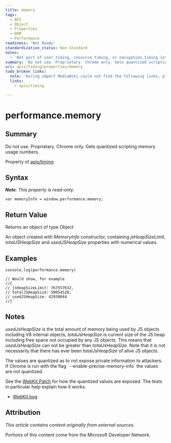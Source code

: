 ```yaml
---
title: memory
tags:
  - API
  - Object
  - Properties
  - DOM
  - Performance
readiness: 'Not Ready'
standardization_status: Non-Standard
notes:
  - 'Not part of user_timing, resource_timing, or navigation_timing interfaces. Experimental; deletion candidate'
summary: 'Do not use. Proprietary. Chrome only. Gets quantized scripting memory usage numbers.'
uri: apis/timing/properties/memory
todo_broken_links:
  note: 'During import MediaWiki could not find the following links, please fix and adjust this list.'
  links:
    - apis/timing

---
```

# performance.memory

## Summary

Do not use. Proprietary. Chrome only. Gets quantized scripting memory usage numbers.

<span data-meta="applies_to" data-type="key">Property of <span data-type="value">[apis/timing](/w/index.php?title=apis/timing&action=edit&redlink=1)</span></span>

## Syntax

***Note**: This property is read-only.*

``` {.js}
var memoryInfo = window.performance.memory;
```

## Return Value

<span data-meta="return" data-type="key">Returns an object of type <span data-type="value">Object</span></span>

An object created with *MemoryInfo* constructor, containing *jsHeapSizeLimit*, *totalJSHeapSize* and *usedJSHeapSize* properties with numerical values.

## Examples

``` {.js}
console.log(performance.memory)

// Would show, for example
//{
// jsHeapSizeLimit: 767557632,
// totalJSHeapSize: 58054528,
// usedJSHeapSize: 42930044
//}
```

## Notes

*usedJsHeapSize* is the total amount of memory being used by JS objects including V8 internal objects, *totalJsHeapSize* is current size of the JS heap including free space not occupied by any JS objects. This means that *usedJsHeapSize* can not be greater than *totalJsHeapSize*. Note that it is not necessarily that there has ever been *totalJsHeapSize* of alive JS objects.

The values are quantized as to not expose private information to attackers. If Chrome is run with the flag \`--enable-precise-memory-info\` the values are not quantized.

 See the [WebKit Patch](https://bugs.webkit.org/attachment.cgi?id=154876&action=prettypatch) for how the quantized values are exposed. The tests in particular help explain how it works.

-   [WebKit bug](https://bugs.webkit.org/show_bug.cgi?id=86636)

## Attribution

*This article contains content originally from external sources.*

Portions of this content come from the Microsoft Developer Network.

